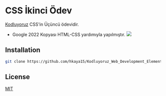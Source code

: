 # CSS İkinci Ödev
[Kodluyoruz](https://www.kodluyoruz.org) CSS'in Üçüncü ödevidir.
* Google 2022 Kopyası HTML-CSS yardımıyla yapılmıştır.
![](img/1.png)
## Installation
```bash
git clone https://github.com/hkaya15/Kodluyoruz_Web_Development_Elementary.git
```
## License 
[MIT](https://choosealicense.com/licenses/mit/)